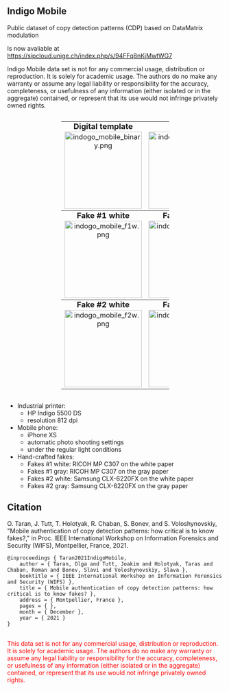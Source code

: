 ## Indigo Mobile
Public dataset of copy detection patterns (CDP) based on DataMatrix modulation

Is now avaliable at https://sipcloud.unige.ch/index.php/s/94FFq8nKjMwtWG7

Indigo Mobile data set is not for any commercial usage, distribution or reproduction. It is solely for academic usage. The authors do no make any warranty or assume any legal liability or responsibility for the accuracy, completeness, or usefulness of any information (either isolated or in the aggregate) contained, or represent that its use would not infringe privately owned rights.

##

<div style="text-align: center;">
<table style="width: 50%; margin: 0px auto;">
<tbody>
<tr>
<th style="padding: 0; margin: 0;">
<p style="text-align: center; margin: 0;"><span style="font-size: large;">Digital template<br></span></p>
</th> <th style="padding: 0; margin: 0;">
<p style="text-align: center; margin: 0;"><span style="font-size: large;">Original</span></p>
</th>
</tr>
<tr>
<td>
<p style="text-align: center; margin: 0;"><img src="http://sip.unige.ch/files/2716/3733/6874/indogo_mobile_binary.png" alt="indogo_mobile_binary.png" width="180"></p>
</td>
<td>
<p style="text-align: center; margin: 0;"><img src="http://sip.unige.ch/files/1916/3733/6891/indogo_mobile_original.png" alt="indogo_mobile_original.png" width="180"></p>
</td>
</tr>
<tr>
<th style="padding: 0; margin: 0;">
<p style="text-align: center; margin: 0;"><span style="font-size: large;">Fake #1 white<br></span></p>
</th> <th style="padding: 0; margin: 0;">
<p style="text-align: center; margin: 0;"><span style="font-size: large;">Fake #1 gray<br></span></p>
</th>
</tr>
<tr>
<td>
<p style="text-align: center; margin: 0;"><img src="http://sip.unige.ch/files/1816/3733/6906/indogo_mobile_f1w.png" alt="indogo_mobile_f1w.png" width="180"></p>
</td>
<td>
<p style="text-align: center; margin: 0;"><img src="http://sip.unige.ch/files/4516/3733/6901/indogo_mobile_f1g.png" alt="indogo_mobile_f1g.png" width="180"></p>
</td>
</tr>
<tr>
<th style="padding: 0; margin: 0;">
<p style="text-align: center; margin: 0;"><span style="font-size: large;">Fake #2 white<br></span></p>
</th> <th style="padding: 0; margin: 0;">
<p style="text-align: center; margin: 0;"><span style="font-size: large;">Fake #2 gray<br></span></p>
</th>
</tr>
<tr>
<td>
<p style="text-align: center; margin: 0;"><img src="http://sip.unige.ch/files/1516/3733/6945/indogo_mobile_f2w.png" alt="indogo_mobile_f2w.png" width="180"></p>
</td>
<td>
<p style="text-align: center; margin: 0;"><img src="http://sip.unige.ch/files/2916/3733/6939/indogo_mobile_f2g.png" alt="indogo_mobile_f2g.png" width="180"></p>
</td>
</tr>
</tbody>
</table>
</div>

##
- Industrial printer:
	- HP Indigo 5500 DS
	- resolution 812 dpi 	
- Mobile phone:
	- iPhone XS
	- automatic photo shooting settings
	- under the regular light conditions
- Hand-crafted fakes:
	- Fakes #1 white: RICOH MP C307 on the white paper
	- Fakes #1 gray: RICOH MP C307 on the gray paper
	- Fakes #2 white: Samsung CLX-6220FX on the white paper
	- Fakes #2 gray: Samsung CLX-6220FX on the gray paper

## Citation
O. Taran, J. Tutt, T. Holotyak, R. Chaban, S. Bonev, and S. Voloshynovskiy, "Mobile authentication of copy detection patterns: how critical is to know fakes?," in Proc. IEEE International Workshop on Information Forensics and Security (WIFS), Montpellier, France, 2021. 

	@inproceedings { Taran2021IndigoMobile,
	    author = { Taran, Olga and Tutt, Joakim and Holotyak, Taras and Chaban, Roman and Bonev, Slavi and Voloshynovskiy, Slava },
	    booktitle = { IEEE International Workshop on Information Forensics and Security (WIFS) },
	    title = { Mobile authentication of copy detection patterns: how critical is to know fakes? },
	    address = { Montpellier, France },
	    pages = { },
	    month = { December },
	    year = { 2021 }
	}
  
  ## 
<span style="color: #ff0000;">This data set is not for  any commercial usage, distribution or reproduction. It is solely for  academic usage. The authors do no make any warranty or assume any legal  liability or responsibility for the accuracy, completeness, or  usefulness of any information (either isolated or in the aggregate)  contained, or represent that its use would not infringe privately owned  rights.</span>
